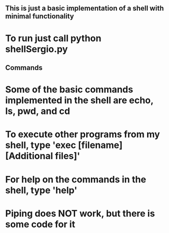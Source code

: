 ## This is just a basic implementation of a shell with minimal functionality
# To run just call python shellSergio.py

## Commands
# Some of the basic commands implemented in the shell are echo, ls, pwd, and cd
# To execute other programs from my shell, type 'exec [filename] [Additional files]'
# For help on the commands in the shell, type 'help'
# Piping does NOT work, but there is some code for it

